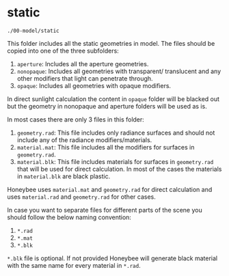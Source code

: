 # static

`./00-model/static`

This folder includes all the static geometries in model. The files should be copied into
one of the three subfolders:

1. `aperture`: Includes all the aperture geometries.
2. `nonopaque`: Includes all geometries with transparent/ translucent and any other
   modifiers that light can penetrate through.
3. `opaque`: Includes all geometries with opaque modifiers.


In direct sunlight calculation the content in `opaque` folder will be blacked out but the
geometry in nonopaque and aperture folders will be used as is. 


In most cases there are only 3 files in this folder:

1. `geometry.rad`: This file includes only radiance surfaces and should not include any
   of the radiance modifiers/materials.
2. `material.mat`: This file includes all the modifiers for surfaces in `geometry.rad`.
3. `material.blk`: This file includes materials for surfaces in `geometry.rad` that will
   be used for direct calculation. In most of the cases the materials in `material.blk`
   are black plastic.

Honeybee uses `material.mat` and `geometry.rad` for direct calculation and uses
`material.rad` and `geometry.rad` for other cases.

In case you want to separate files for different parts of the scene you should follow the
below naming convention:

1. `*.rad`
2. `*.mat`
3. `*.blk`

`*.blk` file is optional. If not provided Honeybee will generate black material
with the same name for every material in `*.rad`.
